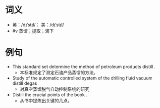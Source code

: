 # 词义
- 英：/dɪˈstɪl/； 美：/dɪˈstɪl/
- #v 蒸馏；提取；滴下
# 例句
- This standard set determine the method of petroleum products distill .
	- 本标准规定了测定石油产品蒸馏的方法。
- Study of the automatic controlled system of the drilling fluid vacuum distill degas
	- 对真空蒸馏脱气自动控制系统的研究
- Distill the crucial points of the book .
	- 从书中提炼出关键的几点。
